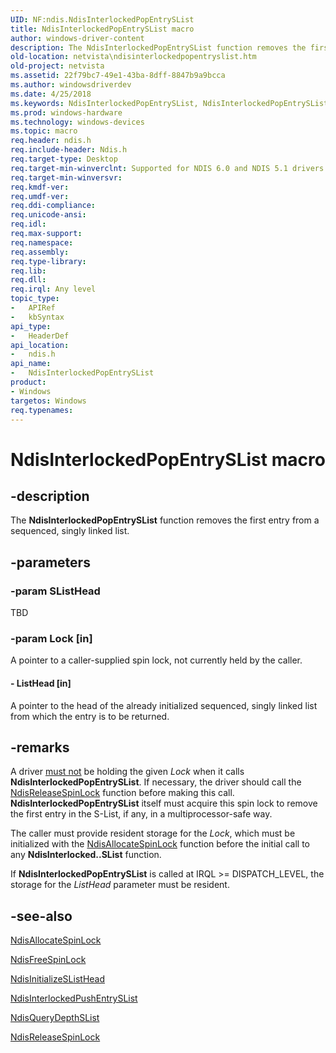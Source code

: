 ```yaml
---
UID: NF:ndis.NdisInterlockedPopEntrySList
title: NdisInterlockedPopEntrySList macro
author: windows-driver-content
description: The NdisInterlockedPopEntrySList function removes the first entry from a sequenced, singly linked list.
old-location: netvista\ndisinterlockedpopentryslist.htm
old-project: netvista
ms.assetid: 22f79bc7-49e1-43ba-8dff-8847b9a9bcca
ms.author: windowsdriverdev
ms.date: 4/25/2018
ms.keywords: NdisInterlockedPopEntrySList, NdisInterlockedPopEntrySList macro [Network Drivers Starting with Windows Vista], ndis/NdisInterlockedPopEntrySList, ndis_interlocked_ref_5e66ef00-4498-4599-be50-f21ef676d032.xml, netvista.ndisinterlockedpopentryslist
ms.prod: windows-hardware
ms.technology: windows-devices
ms.topic: macro
req.header: ndis.h
req.include-header: Ndis.h
req.target-type: Desktop
req.target-min-winverclnt: Supported for NDIS 6.0 and NDIS 5.1 drivers (see    NdisInterlockedPopEntrySList   (NDIS 5.1)) in Windows Vista. Supported for NDIS 5.1 drivers (see    NdisInterlockedPopEntrySList   (NDIS 5.1)) in Windows XP.
req.target-min-winversvr: 
req.kmdf-ver: 
req.umdf-ver: 
req.ddi-compliance: 
req.unicode-ansi: 
req.idl: 
req.max-support: 
req.namespace: 
req.assembly: 
req.type-library: 
req.lib: 
req.dll: 
req.irql: Any level
topic_type:
-	APIRef
-	kbSyntax
api_type:
-	HeaderDef
api_location:
-	ndis.h
api_name:
-	NdisInterlockedPopEntrySList
product:
- Windows
targetos: Windows
req.typenames: 
---
```


# NdisInterlockedPopEntrySList macro


## -description


The
  <b>NdisInterlockedPopEntrySList</b> function removes the first entry from a sequenced, singly linked
  list.


## -parameters




### -param SListHead

TBD


### -param Lock [in]

A pointer to a caller-supplied spin lock, not currently held by the caller.


#### - ListHead [in]

A pointer to the head of the already initialized sequenced, singly linked list from which the
     entry is to be returned.


## -remarks



A driver 
    <u>must not</u> be holding the given 
    <i>Lock</i> when it calls 
    <b>NdisInterlockedPopEntrySList</b>. If necessary, the driver should call the 
    <a href="https://msdn.microsoft.com/library/windows/hardware/ff564524">NdisReleaseSpinLock</a> function before
    making this call. 
    <b>NdisInterlockedPopEntrySList</b> itself must acquire this spin lock to remove the first entry in the
    S-List, if any, in a multiprocessor-safe way.

The caller must provide resident storage for the 
    <i>Lock</i>, which must be initialized with the 
    <a href="https://msdn.microsoft.com/library/windows/hardware/ff561617">NdisAllocateSpinLock</a> function before
    the initial call to any 
    <b>NdisInterlocked..SList</b> function.

If 
    <b>NdisInterlockedPopEntrySList</b> is called at IRQL &gt;= DISPATCH_LEVEL, the storage for the 
    <i>ListHead</i> parameter must be resident.




## -see-also




<a href="https://msdn.microsoft.com/library/windows/hardware/ff561617">NdisAllocateSpinLock</a>



<a href="https://msdn.microsoft.com/library/windows/hardware/ff562602">NdisFreeSpinLock</a>



<a href="https://msdn.microsoft.com/library/windows/hardware/ff562739">NdisInitializeSListHead</a>



<a href="https://msdn.microsoft.com/155604e9-45f6-4dd2-9373-90f689713c1a">
   NdisInterlockedPushEntrySList</a>



<a href="https://msdn.microsoft.com/library/windows/hardware/ff563753">NdisQueryDepthSList</a>



<a href="https://msdn.microsoft.com/library/windows/hardware/ff564524">NdisReleaseSpinLock</a>
 

 

